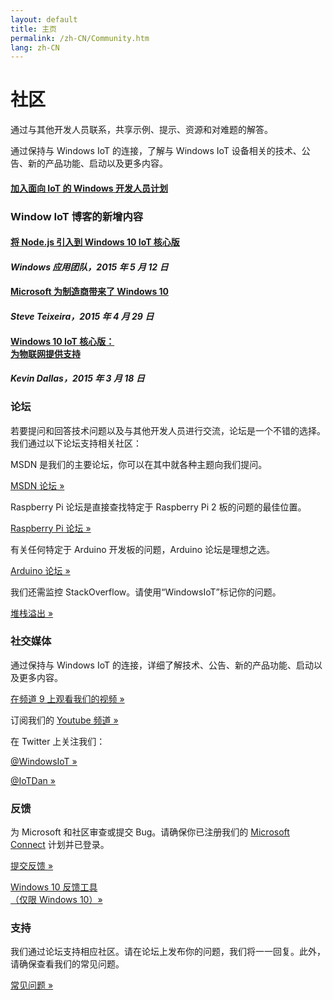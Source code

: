 ```yaml
---
layout: default
title: 主页
permalink: /zh-CN/Community.htm
lang: zh-CN
---
```

<div class="row section-heading">
    <h1>社区</h1>
    <p>通过与其他开发人员联系，共享示例、提示、资源和对难题的解答。</p>
    <p>通过保持与 Windows IoT 的连接，了解与 Windows IoT 设备相关的技术、公告、新的产品功能、启动以及更多内容。</p>
    <a href="{{site.signupurl}}">
      <h4 class="btn btn-default highlight">加入面向 IoT 的 Windows 开发人员计划</h4>
    </a>

</div>
<div class="row section-heading">
  <h3>Window IoT 博客的新增内容</h3>
  <div class="col-md-4">
    <div class="col-md-9">
      <a href="http://blogs.windows.com/buildingapps/2015/05/12/bringing-node-js-to-windows-10-iot-core/">
        <h4>将 Node.js 引入到 Windows 10 IoT 核心版</h4>
      </a>
      <h4><em>Windows 应用团队，2015 年 5 月 12 日</em></h4>
    </div>
  </div>
  <div class="col-md-4">
    <div class="col-md-9">
      <a href="http://blogs.windows.com/buildingapps/2015/04/29/microsoft-brings-windows-10-to-makers/">
        <h4>Microsoft 为制造商带来了 Windows 10</h4>
      </a>
      <h4><em>Steve Teixeira，2015 年 4 月 29 日</em></h4>
    </div>
  </div>
  <div class="col-md-4">
    <div class="col-md-9">
      <a href="http://blogs.windows.com/bloggingwindows/2015/03/18/windows-10-iot-powering-the-internet-of-things/">
        <h4>Windows 10 IoT 核心版：<br />为物联网提供支持</h4>
      </a>
      <h4><em>Kevin Dallas，2015 年 3 月 18 日</em></h4>
    </div>
  </div>
</div>

<a name="contact"></a>

<div class="row section-heading">
  <div class="col-md-3">
    <h3>论坛</h3>
    <p>若要提问和回答技术问题以及与其他开发人员进行交流，论坛是一个不错的选择。我们通过以下论坛支持相关社区：</p>
    <p>MSDN 是我们的主要论坛，你可以在其中就各种主题向我们提问。</p>
    <p>
      <a href="https://social.msdn.microsoft.com/forums/zh-CN/home?forum=WindowsIoT">MSDN 论坛 »</a>
    </p>
    <p>Raspberry Pi 论坛是直接查找特定于 Raspberry Pi 2 板的问题的最佳位置。</p>
    <p>
    <a href="https://www.raspberrypi.org/forums/viewforum.php?f=105">Raspberry Pi 论坛 »</a>
    </p>
    <p>有关任何特定于 Arduino 开发板的问题，Arduino 论坛是理想之选。
    </p>
    <p>
      <a href="http://forum.arduino.cc/">Arduino 论坛 »</a>
    </p>
    <p>我们还需监控 StackOverflow。请使用“WindowsIoT”标记你的问题。</p>
    <a href="http://stackoverflow.com/questions/tagged/WindowsIoT">堆栈溢出 »</a>
    </p>
  </div>
  <div class="col-md-3">
    <h3>社交媒体</h3>
    <p>
      通过保持与 Windows IoT 的连接，详细了解技术、公告、新的产品功能、启动以及更多内容。
    </p>
    <p>
      <a href="http://channel9.msdn.com/Search?term=Windows%20IoT#ch9Search">在频道 9 上观看我们的视频 »</a>
    </p>
    <p>
      订阅我们的 <a href="http://www.youtube.com/playlist?list=PL1ljc761XCiaj0g6g1sef4inE4pEV4CGp">Youtube 频道 »</a>
    </p>
    <p>
      在 Twitter 上关注我们：
    </p>
    <p>
      <a href="https://twitter.com/WindowsIoT">@WindowsIoT »</a>
    </p>
    <p>
      <a href="https://twitter.com/IoTDan">@IoTDan »</a>
    </p>
  </div>
  <div class="col-md-3">
    <h3>反馈</h3>
    <p>
      为 Microsoft 和社区审查或提交 Bug。请确保你已注册我们的 <a href="https://connect.microsoft.com/windowsembeddediot/SelfNomination.aspx?ProgramID=8558" target="_blank">Microsoft Connect</a> 计划并已登录。
    </p>
    <p>
      <a href="https://connect.microsoft.com/windowsembeddedIoT/Feedback" >提交反馈 »</a>
    </p>
    <p>
      <a href='windows-feedback:?contextid=441&metadata={"Metadata":[{"OS":"IoTUAP"},{"Source":"WindowsOnDevices.com"}]}??'>Windows 10 反馈工具 <br />（仅限 Windows 10）»</a>
    </p>
  </div>
  <div class="col-md-3">
    <h3>支持</h3>
    <p>
      我们通过论坛支持相应社区。请在论坛上发布你的问题，我们将一一回复。此外，请确保查看我们的常见问题。
    </p>
    <p>
      <a href="{{site.baseurl}}/{{page.lang}}/Faqs.htm">常见问题 »</a>
    </p>
  </div>
</div>

